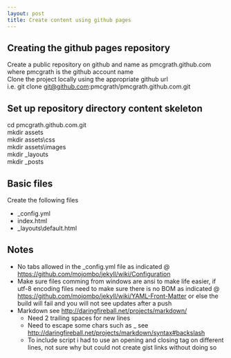 ```yaml
---
layout: post
title: Create content using github pages
---
```

  
## Creating the github pages repository
Create a public repository on github and name as pmcgrath.github.com where pmcgrath is the github account name  
Clone the project locally using the appropriate github url  
i.e. git clone git@github.com:pmcgrath/pmcgrath.github.com.git  
  
## Set up repository directory content skeleton
cd pmcgrath.github.com.git  
mkdir assets  
mkdir assets\css  
mkdir assets\images  
mkdir \_layouts  
mkdir \_posts  
  
## Basic files
Create the following files
* \_config.yml
* index.html
* \_layouts\default.html

## Notes
* No tabs allowed in the \_config.yml file as indicated @ https://github.com/mojombo/jekyll/wiki/Configuration  
* Make sure files comming from windows are ansi to make life easier, if utf-8 encoding files need to make sure there is no BOM as indicated @ https://github.com/mojombo/jekyll/wiki/YAML-Front-Matter or else the build will fail and you will not see updates after a push  
* Markdown see http://daringfireball.net/projects/markdown/  
  * Need 2 trailing spaces for new lines  
  * Need to escape some chars such as \_ see http://daringfireball.net/projects/markdown/syntax#backslash
  * To include script i had to use an opening and closing tag on different lines, not sure why but could not create gist links without doing so



